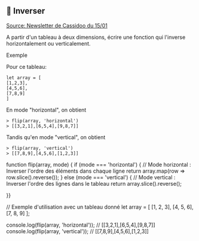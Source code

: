 ## 🔂 Inverser

[Source: Newsletter de Cassidoo du 15/01](https://buttondown.email/cassidoo/archive/try-and-fail-but-dont-fail-to-try-john-quincy/)

A partir d'un tableau à deux dimensions, écrire une fonction qui l'inverse horizontalement ou verticalement.

Exemple

Pour ce tableau:

```
let array = [
[1,2,3],
[4,5,6],
[7,8,9]
]
```
En mode "horizontal", on obtient

```
> flip(array, 'horizontal')
> [[3,2,1],[6,5,4],[9,8,7]]
```

Tandis qu'en mode "vertical", on obtient

```
> flip(array, 'vertical')
> [[7,8,9],[4,5,6],[1,2,3]]
```


function flip(array, mode) {
    if (mode === 'horizontal') {
        // Mode horizontal : Inverser l'ordre des éléments dans chaque ligne
        return array.map(row => row.slice().reverse());
    } else  (mode === 'vertical') {
        // Mode vertical : Inverser l'ordre des lignes dans le tableau
        return array.slice().reverse();
    
}}

// Exemple d'utilisation avec un tableau donné
let array = [
    [1, 2, 3],
    [4, 5, 6],
    [7, 8, 9]
];

console.log(flip(array, 'horizontal')); // [[3,2,1],[6,5,4],[9,8,7]]
console.log(flip(array, 'vertical'));   // [[7,8,9],[4,5,6],[1,2,3]]
